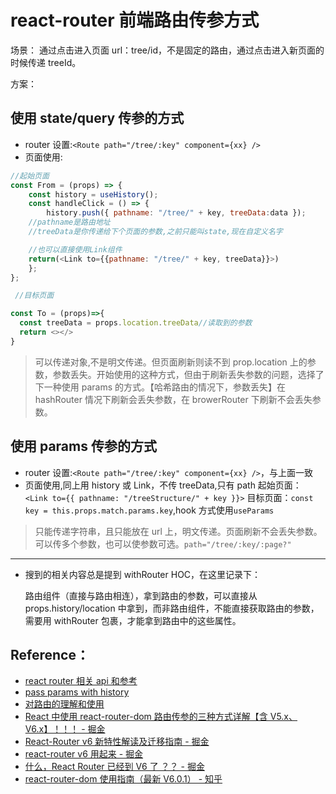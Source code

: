 # react-router 前端路由传参方式

场景： 通过点击进入页面 url：tree/id，不是固定的路由，通过点击进入新页面的时候传递 treeId。

方案：

## 使用 state/query 传参的方式

- router 设置:`<Route path="/tree/:key" component={xx} />`
- 页面使用:

```js
//起始页面
const From = (props) => {
	const history = useHistory();
	const handleClick = () => {
		history.push({ pathname: "/tree/" + key, treeData:data });
    //pathname是路由地址
    //treeData是你传递给下个页面的参数,之前只能叫state,现在自定义名字

    //也可以直接使用Link组件
    return(<Link to={{pathname: "/tree/" + key, treeData}}>)
	};
};

 //目标页面

const To = (props)=>{
  const treeData = props.location.treeData//读取到的参数
  return <></>
}
```

> 可以传递对象,不是明文传递。但页面刷新则读不到 prop.location 上的参数，参数丢失。开始使用的这种方式，但由于刷新丢失参数的问题，选择了下一种使用 params 的方式。【哈希路由的情况下，参数丢失】在 hashRouter 情况下刷新会丢失参数，在 browerRouter 下刷新不会丢失参数。

## 使用 params 传参的方式

- router 设置:`<Route path="/tree/:key" component={xx} />`，与上面一致
- 页面使用,同上用 history 或 Link，不传 treeData,只有 path 起始页面：` <Link to={{ pathname: "/treeStructure/" + key }}>` 目标页面：`const key = this.props.match.params.key`,hook 方式使用`useParams`

> 只能传递字符串，且只能放在 url 上，明文传递。页面刷新不会丢失参数。可以传多个参数，也可以使参数可选。`path="/tree/:key/:page?"`

<hr/>

- 搜到的相关内容总是提到 withRouter HOC，在这里记录下：

  路由组件（直接与路由相连），拿到路由的参数，可以直接从 props.history/location 中拿到，而非路由组件，不能直接获取路由的参数，需要用 withRouter 包裹，才能拿到路由中的这些属性。

<!-- //todo: react-router v6 学习，api 尝试
//todo: react-router 实现路由守卫。相关功能：离开页面，刷新或关闭页面时提示或做一些操作。 -->

## Reference：

- [react router 相关 api 和参考](https://zhuanlan.zhihu.com/p/101129994)
- [pass params with history](https://stackoverflow.com/questions/44121069/how-to-pass-params-with-history-push-link-redirect-in-react-router-v4)
- [对路由的理解和使用](/docs/fe-basic/how-to-understand-router)
- [React 中使用 react-router-dom 路由传参的三种方式详解【含 V5.x、V6.x】！！！ - 掘金](https://juejin.cn/post/7042849947451916296)
- [React-Router v6 新特性解读及迁移指南 - 掘金](https://juejin.cn/post/6844904096059621389)
- [react-router v6 用起来 - 掘金](https://juejin.cn/post/6978190158252212254)
- [什么，React Router 已经到 V6 了 ？？ - 掘金](https://juejin.cn/post/7025418839454122015#heading-13)
- [react-router-dom 使用指南（最新 V6.0.1） - 知乎](https://zhuanlan.zhihu.com/p/431389907)
